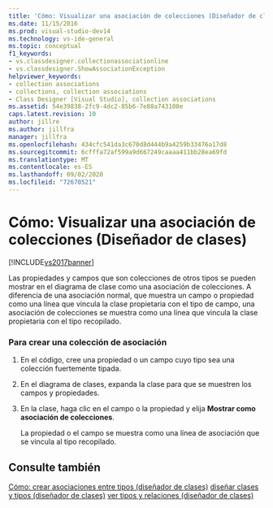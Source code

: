 ```yaml
---
title: 'Cómo: Visualizar una asociación de colecciones (Diseñador de clases) | Microsoft Docs'
ms.date: 11/15/2016
ms.prod: visual-studio-dev14
ms.technology: vs-ide-general
ms.topic: conceptual
f1_keywords:
- vs.classdesigner.collectionassociationline
- vs.classdesigner.ShowAssociationException
helpviewer_keywords:
- collection associations
- collections, collection associations
- Class Designer [Visual Studio], collection associations
ms.assetid: 54e39838-2fc9-4dc2-85b6-7e88a743108e
caps.latest.revision: 10
author: jillre
ms.author: jillfra
manager: jillfra
ms.openlocfilehash: 434cfc541da3c670d8d444b9a4259b33476a17d8
ms.sourcegitcommit: 6cfffa72af599a9d667249caaaa411bb28ea69fd
ms.translationtype: MT
ms.contentlocale: es-ES
ms.lasthandoff: 09/02/2020
ms.locfileid: "72670521"
---
```

# <a name="how-to-visualize-a-collection-association-class-designer"></a>Cómo: Visualizar una asociación de colecciones (Diseñador de clases)
[!INCLUDE[vs2017banner](../includes/vs2017banner.md)]

Las propiedades y campos que son colecciones de otros tipos se pueden mostrar en el diagrama de clase como una asociación de colecciones. A diferencia de una asociación normal, que muestra un campo o propiedad como una línea que vincula la clase propietaria con el tipo de campo, una asociación de colecciones se muestra como una línea que vincula la clase propietaria con el tipo recopilado.

### <a name="to-create-a-collection-association"></a>Para crear una colección de asociación

1. En el código, cree una propiedad o un campo cuyo tipo sea una colección fuertemente tipada.

2. En el diagrama de clases, expanda la clase para que se muestren los campos y propiedades.

3. En la clase, haga clic en el campo o la propiedad y elija **Mostrar como asociación de colecciones**.

     La propiedad o el campo se muestra como una línea de asociación que se vincula al tipo recopilado.

## <a name="see-also"></a>Consulte también
 [Cómo: crear asociaciones entre tipos (diseñador de clases)](../ide/how-to-create-associations-between-types-class-designer.md) [diseñar clases y tipos (diseñador de clases)](../ide/designing-classes-and-types-class-designer.md) [ver tipos y relaciones (diseñador de clases)](../ide/viewing-types-and-relationships-class-designer.md)
